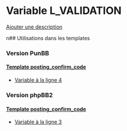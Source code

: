 # Variable L_VALIDATION
[Ajouter une description](https://fa-tvars.appspot.com/L_VALIDATION)

n## Utilisations dans les templates

### Version PunBB

#### [Template posting_confirm_code](punbb/posting_confirm_code.md)
* [Variable à la ligne 4](../punbb/posting_confirm_code.tpl#L4)

### Version phpBB2

#### [Template posting_confirm_code](subsilver/posting_confirm_code.md)
* [Variable à la ligne 3](../subsilver/posting_confirm_code.tpl#L3)